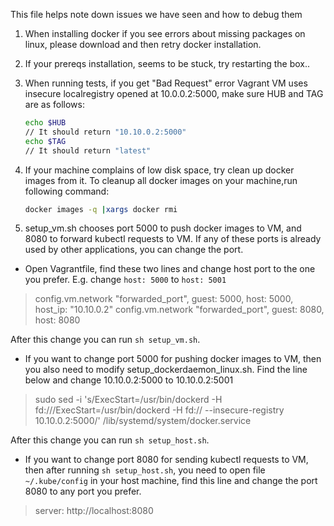 This file helps note down issues we have seen and how to debug them

1. When installing docker if you see errors about missing packages on linux, please download and then retry docker installation.
1. If your prereqs installation, seems to be stuck, try restarting the box..
1. When running tests, if you get "Bad Request" error
   Vagrant VM uses insecure localregistry opened at 10.0.0.2:5000, make sure HUB and TAG are as follows:
   
   ```bash
   echo $HUB
   // It should return "10.10.0.2:5000"
   echo $TAG
   // It should return "latest"
   ```
1. If your machine complains of low disk space, try clean up docker images from it.
   To cleanup all docker images on your machine,run following command:
   
   ```bash
   docker images -q |xargs docker rmi
   ```
1. setup_vm.sh chooses port 5000 to push docker images to VM, and 8080 to forward kubectl requests to VM. If any of these ports is already used by other applications, you can change the port.
- Open Vagrantfile, find these two lines and change host port to the one you prefer. E.g. change `host: 5000` to `host: 5001`
  
> config.vm.network "forwarded_port", guest: 5000, host: 5000, host_ip: "10.10.0.2"
> config.vm.network "forwarded_port", guest: 8080, host: 8080

After this change you can run `sh setup_vm.sh`.

- If you want to change port 5000 for pushing docker images to VM, then you also need to modify setup_dockerdaemon_linux.sh. Find the line below and change 10.10.0.2:5000 to 10.10.0.2:5001
> sudo sed -i 's/ExecStart=\/usr\/bin\/dockerd -H fd:\/\//ExecStart=\/usr\/bin\/dockerd -H fd:\/\/ --insecure-registry 10.10.0.2:5000/' /lib/systemd/system/docker.service

After this change you can run `sh setup_host.sh`.
   
- If you want to change port 8080 for sending kubectl requests to VM, then after running `sh setup_host.sh`, you need to open file `~/.kube/config` in your host machine, find this line and change the port 8080 to any port you prefer.
> server: http://localhost:8080
